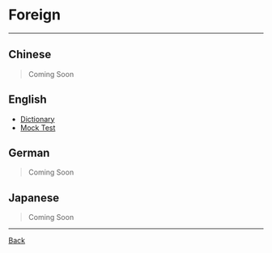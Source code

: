# Foreign

---

## Chinese

> Coming Soon

## English

- [Dictionary](./English/Dictionary.md)
- [Mock Test](./English/MockTest.md)

## German

> Coming Soon

## Japanese

> Coming Soon

---

[Back](./../README.md)
